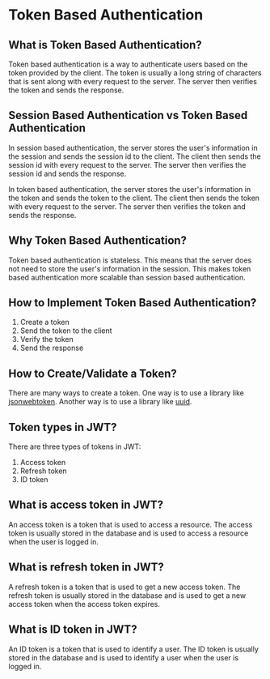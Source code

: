 # Token Based Authentication

## What is Token Based Authentication?

Token based authentication is a way to authenticate users based on the token provided by the client. The token is usually a long string of characters that is sent along with every request to the server. The server then verifies the token and sends the response.

## Session Based Authentication vs Token Based Authentication

In session based authentication, the server stores the user's information in the session and sends the session id to the client. The client then sends the session id with every request to the server. The server then verifies the session id and sends the response.

In token based authentication, the server stores the user's information in the token and sends the token to the client. The client then sends the token with every request to the server. The server then verifies the token and sends the response.

## Why Token Based Authentication?

Token based authentication is stateless. This means that the server does not need to store the user's information in the session. This makes token based authentication more scalable than session based authentication.

## How to Implement Token Based Authentication?

1. Create a token
2. Send the token to the client
3. Verify the token
4. Send the response

## How to Create/Validate a Token?

There are many ways to create a token. One way is to use a library like [jsonwebtoken](https://www.npmjs.com/package/jsonwebtoken). Another way is to use a library like [uuid](https://www.npmjs.com/package/uuid).

## Token types in JWT?

There are three types of tokens in JWT:

1. Access token
2. Refresh token
3. ID token

## What is access token in JWT?

An access token is a token that is used to access a resource. The access token is usually stored in the database and is used to access a resource when the user is logged in.

## What is refresh token in JWT?

A refresh token is a token that is used to get a new access token. The refresh token is usually stored in the database and is used to get a new access token when the access token expires.

## What is ID token in JWT?

An ID token is a token that is used to identify a user. The ID token is usually stored in the database and is used to identify a user when the user is logged in.
